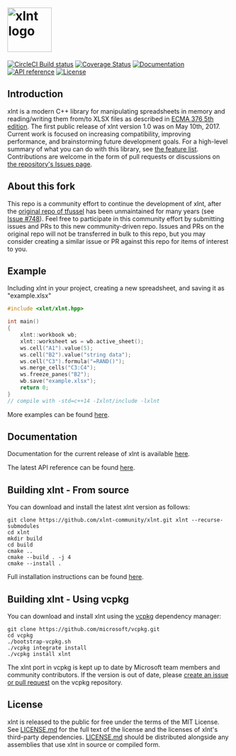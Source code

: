 <img height="100" src="https://user-images.githubusercontent.com/1735211/29433390-f37fa28e-836c-11e7-8a60-f8df4c30b424.png" alt="xlnt logo"><br/>
====

[![CircleCI Build status](https://dl.circleci.com/status-badge/img/gh/xlnt-community/xlnt/tree/master.svg?style=shield)](https://dl.circleci.com/status-badge/redirect/gh/xlnt-community/xlnt/tree/master)
[![Coverage Status](https://coveralls.io/repos/github/xlnt-community/xlnt/badge.svg?branch=master)](https://coveralls.io/github/xlnt-community/xlnt?branch=master)
[![Documentation](https://img.shields.io/badge/view-Documentation-blue)](https://xlnt-community.gitbook.io/xlnt)
[![API reference](https://img.shields.io/badge/view-API_reference-blue)](https://xlnt-community.github.io/xlnt/annotated.html)
[![License](http://img.shields.io/badge/license-MIT-blue.svg?style=flat)](http://opensource.org/licenses/MIT)

## Introduction
xlnt is a modern C++ library for manipulating spreadsheets in memory and reading/writing them from/to XLSX files as described in [ECMA 376 5th edition](https://ecma-international.org/publications-and-standards/standards/ecma-376/). The first public release of xlnt version 1.0 was on May 10th, 2017. Current work is focused on increasing compatibility, improving performance, and brainstorming future development goals. For a high-level summary of what you can do with this library, see [the feature list](https://xlnt-community.gitbook.io/xlnt/introduction/features). Contributions are welcome in the form of pull requests or discussions on [the repository's Issues page](https://github.com/xlnt-community/xlnt/issues).

## About this fork
This repo is a community effort to continue the development of xlnt, after the [original repo of tfussel](https://github.com/tfussell/xlnt) has been unmaintained for many years (see [Issue #748](https://github.com/tfussell/xlnt/issues/748)).
Feel free to participate in this community effort by submitting issues and PRs to this new community-driven repo.
Issues and PRs on the original repo will not be transferred in bulk to this repo, but you may consider creating a similar issue or PR against this repo for items of interest to you.

## Example

Including xlnt in your project, creating a new spreadsheet, and saving it as "example.xlsx"

```c++
#include <xlnt/xlnt.hpp>

int main()
{
    xlnt::workbook wb;
    xlnt::worksheet ws = wb.active_sheet();
    ws.cell("A1").value(5);
    ws.cell("B2").value("string data");
    ws.cell("C3").formula("=RAND()");
    ws.merge_cells("C3:C4");
    ws.freeze_panes("B2");
    wb.save("example.xlsx");
    return 0;
}
// compile with -std=c++14 -Ixlnt/include -lxlnt
```

More examples can be found [here](https://xlnt-community.gitbook.io/xlnt/introduction/examples).

## Documentation

Documentation for the current release of xlnt is available [here](https://xlnt-community.gitbook.io/xlnt/).

The latest API reference can be found [here](https://xlnt-community.github.io/xlnt/annotated.html).

## Building xlnt - From source

You can download and install the latest xlnt version as follows:

    git clone https://github.com/xlnt-community/xlnt.git xlnt --recurse-submodules
    cd xlnt
    mkdir build
    cd build
    cmake ..
    cmake --build . -j 4
    cmake --install .

Full installation instructions can be found [here](https://xlnt-community.gitbook.io/xlnt/introduction/installation#compiling-from-source).

## Building xlnt - Using vcpkg

You can download and install xlnt using the [vcpkg](https://github.com/microsoft/vcpkg) dependency manager:

    git clone https://github.com/microsoft/vcpkg.git
    cd vcpkg
    ./bootstrap-vcpkg.sh
    ./vcpkg integrate install
    ./vcpkg install xlnt

The xlnt port in vcpkg is kept up to date by Microsoft team members and community contributors. If the version is out of date, please [create an issue or pull request](https://github.com/microsoft/vcpkg) on the vcpkg repository.

## License
xlnt is released to the public for free under the terms of the MIT License. See [LICENSE.md](https://github.com/xlnt-community/xlnt/blob/master/LICENSE.md) for the full text of the license and the licenses of xlnt's third-party dependencies. [LICENSE.md](https://github.com/xlnt-community/xlnt/blob/master/LICENSE.md) should be distributed alongside any assemblies that use xlnt in source or compiled form.
